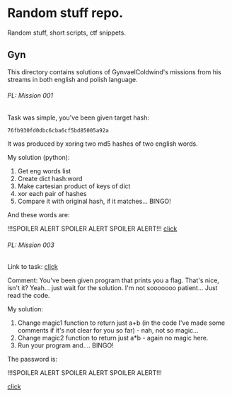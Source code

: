 # Random stuff repo.

Random stuff, short scripts, ctf snippets.


## Gyn

This directory contains solutions of GynvaelColdwind's missions from his streams in both english and polish language.



###### PL: Mission 001

Task was simple, you've been given target hash:

`76fb930fd0dbc6cba6cf5bd85005a92a`

It was produced by xoring two md5 hashes of two english words.

My solution (python):

1. Get eng words list
2. Create dict hash:word
3. Make cartesian product of keys of dict
4. xor each pair of hashes 
5. Compare it with original hash, if it matches... BINGO! 




And these words are:

!!!SPOILER ALERT SPOILER ALERT SPOILER ALERT!!!
[click](gyn/challenge/pl/001/solution)


###### PL: Mission 003

Link to task:
[click](http://gynvael.vexillium.org/ext/8849db568879b4549b06c85056ca7e55f04c2229.txt)

Comment: You've been given program that prints you a flag. That's nice, isn't it? Yeah... just wait for the solution. I'm not sooooooo patient... Just read the code. 

My solution:

1. Change magic1 function to return just a+b (in the code I've made some comments if it's not clear for you so far) - nah, not so magic...
2. Change magic2 function to return just a*b - again no magic here.
3. Run your program and.... BINGO!

The password is:

!!!SPOILER ALERT SPOILER ALERT SPOILER ALERT!!!


[click](gyn/challenge/pl/003/solution)


